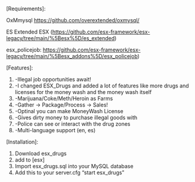 [Requirements]:

OxMmysql https://github.com/overextended/oxmysql/

ES Extended ESX (https://github.com/esx-framework/esx-legacy/tree/main/%5Besx%5D/es_extended)

esx_policejob: https://github.com/esx-framework/esx-legacy/tree/main/%5Besx_addons%5D/esx_policejob)

[Features]:

1. -Illegal job opportunities await!
2. -I changed ESX_Drugs and added a lot of features like more drugs and licenses for the money wash and the money wash itself
3. -Marijuana/Coke/Meth/Heroin as Farms
4. -Gather -> Package/Process -> Sales!
5. -Optinal you can make MoneyWash License
6. -Gives dirty money to purchase illegal goods with
7. -Police can see or interact with the drug zones
8. -Multi-language support (en, es)

[Installation]:

1. Download esx_drugs 
2. add to [esx]
3. Import esx_drugs.sql into your MySQL database
4. Add this to your server.cfg “start esx_drugs”

